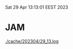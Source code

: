 Sat 29 Apr 13:13:01 EEST 2023
# JAM
<a href='./cache/202304/29_13.log'>./cache/202304/29_13.log</a>
